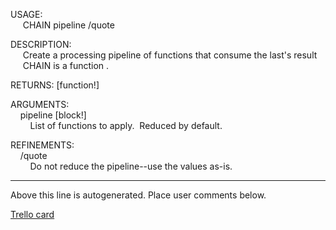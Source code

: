 USAGE:  
&nbsp;&nbsp;&nbsp;&nbsp;&nbsp;CHAIN&nbsp;pipeline&nbsp;/quote  
  
DESCRIPTION:  
&nbsp;&nbsp;&nbsp;&nbsp;&nbsp;Create&nbsp;a&nbsp;processing&nbsp;pipeline&nbsp;of&nbsp;functions&nbsp;that&nbsp;consume&nbsp;the&nbsp;last's&nbsp;result  
&nbsp;&nbsp;&nbsp;&nbsp;&nbsp;CHAIN&nbsp;is&nbsp;a&nbsp;function&nbsp;.  
  
RETURNS:&nbsp;[function!]  
  
ARGUMENTS:  
&nbsp;&nbsp;&nbsp;&nbsp;pipeline&nbsp;[block!]  
&nbsp;&nbsp;&nbsp;&nbsp;&nbsp;&nbsp;&nbsp;&nbsp;List&nbsp;of&nbsp;functions&nbsp;to&nbsp;apply.&nbsp;&nbsp;Reduced&nbsp;by&nbsp;default.  
  
REFINEMENTS:  
&nbsp;&nbsp;&nbsp;&nbsp;/quote  
&nbsp;&nbsp;&nbsp;&nbsp;&nbsp;&nbsp;&nbsp;&nbsp;Do&nbsp;not&nbsp;reduce&nbsp;the&nbsp;pipeline--use&nbsp;the&nbsp;values&nbsp;as-is.  
___
Above this line is autogenerated. Place user comments below.

[Trello card](https://trello.com/c/lz9DgFAO/146-chain-for-making-a-pipeline-of-functions-that-process-each-others-results)
